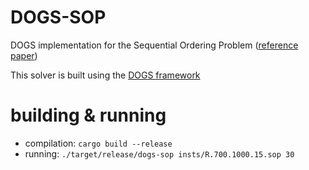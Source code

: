 # DOGS-SOP

DOGS implementation for the Sequential Ordering Problem ([reference paper](https://www.researchgate.net/publication/343267812_Tree_search_for_the_Sequential_Ordering_Problem))

This solver is built using the [DOGS framework](https://github.com/librallu/dogs)

# building & running

- compilation: `cargo build --release`
- running: `./target/release/dogs-sop insts/R.700.1000.15.sop 30`